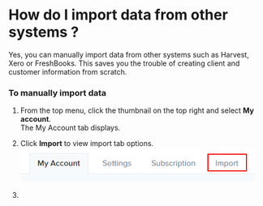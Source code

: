 # How do I import data from other systems ?

Yes, you can manually import data from other systems such as Harvest, Xero or FreshBooks. This saves you the trouble of creating client and customer information from scratch.



### To manually import data

1. From the top menu, click the thumbnail on the top right and select **My account**.  
   The My Account tab displays.

2. Click **Import** to view import tab options.  
   ![](/assets/Importtab.png)

3. 


